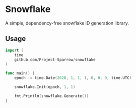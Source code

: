 # Snowflake

A simple, dependency-free snowflake ID generation library.

## Usage

```go
import (
    time
    github.com/Project-Sparrow/snowflake
)

func main() {
    epoch := time.Date(2020, 1, 1, 1, 0, 0, 0, time.UTC)

    snowflake.Init(epoch, 1, 1)

    fmt.Println(snowflake.Generate())
}
```
